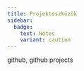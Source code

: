 ```yaml
---
title: Projekteszközök
sidebar:
  badge:
    text: Notes
    variant: caution
---
```


github, github projects
